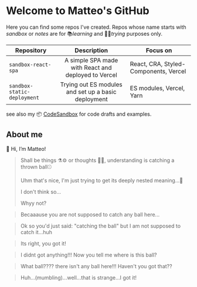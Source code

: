 # Welcome to Matteo's GitHub

Here you can find some repos I've created. Repos whose name starts with *sandbox* or *notes* are for 📚*learning* and 🧪💥*trying* purposes only.

| Repository       | Description   | Focus on      |
| ------------- | :---: | ------------- |
| `sandbox-react-spa`  | A simple SPA made with React and deployed to Vercel | React, CRA, Styled-Components, Vercel |
| `sandbox-static-deployment`  | Trying out ES modules and set up a basic deployment | ES modules, Vercel, Yarn |

see also my 📦 [CodeSandbox](https://codesandbox.io/u/Matteo-Spina) for code drafts and examples.

## About me

👋 Hi, I’m Matteo!
> Shall be things ⚗⚙ or thoughts 📐💡, understanding is catching a thrown ball⚾
>
> Uhm that's nice, I'm just trying to get its deeply nested meaning...🤔
>
> I don't think so...
>
> Whyy not?

> Becaaause you are not supposed to catch any ball here...

> Ok so you'd just said: "catching the ball" but I am not supposed to catch it...huh

> Its right, you got it!

> I didnt got anything!!! Now you tell me where is this ball?

> What ball???? there isn't any ball here!!! Haven't you got that??

> Huh...(mumbling)...well...that is strange...I got it!


<!---
Matteo-Spina/Matteo-Spina is a ✨ special ✨ repository because its `README.md` (this file) appears on your GitHub profile.
You can click the Preview link to take a look at your changes.
--->
